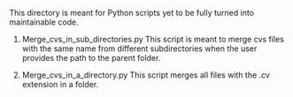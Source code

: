 This directory is meant for Python scripts yet to be fully turned into maintainable code.

1. Merge_cvs_in_sub_directories.py
This script is meant to merge cvs files with the same name from different subdirectories when the user provides the path to the parent folder.

2. Merge_cvs_in_a_directory.py
This script merges all files with the .cv extension in a folder.